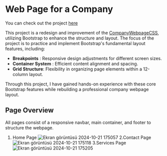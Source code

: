 # Web Page for a Company

You can check out the project [here](https://tokwebpage.netlify.app)

This project is a redesign and improvement of the [CompanyWebpageCSS](https://github.com/Tahsintok/WebDevPracticeFiles/blob/main/CompanyWebpageCSS/readme.md), utilizing Bootstrap to enhance the structure and layout. The focus of the project is to practice and implement Bootstrap's fundamental layout features, including:

* **Breakpoints** : Responsive design adjustments for different screen sizes.
* **Container System** : Efficient content alignment and spacing.
* **Grid Structure**: Flexibility in organizing page elements within a 12-column layout.

Through this project, I have gained hands-on experience with these core Bootstrap features while rebuilding a professional company webpage layout.

## Page Overview
All pages consist of a responsive navbar, main container, and footer to structure the webpage.
1. Home Page
  ![Ekran görüntüsü 2024-10-21 175057](https://github.com/user-attachments/assets/a2d40638-9823-499a-9f08-e129a578b212)
2.Contact Page
![Ekran görüntüsü 2024-10-21 175118](https://github.com/user-attachments/assets/54b0a2f1-a677-4211-b1b8-f513df1c6a2a)
3.Services Page
![Ekran görüntüsü 2024-10-21 175205](https://github.com/user-attachments/assets/9649b939-238c-453a-8079-1002ee3cb5f3)
   

